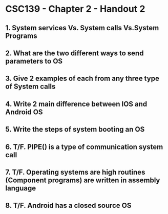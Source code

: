 # CSC139 - Chapter 2 - Handout 2

## 1. System services Vs. System calls Vs.System Programs

## 2. What are the two different ways to send parameters to OS

## 3. Give 2 examples of each from any three type of System calls

## 4. Write 2 main difference between IOS and Android OS

## 5. Write the steps of system booting an OS

## 6. T/F. PIPE() is a type of communication system call

## 7. T/F. Operating systems are high routines (Component programs) are written in assembly language

## 8. T/F. Android has a closed source OS
